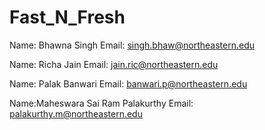 # Fast_N_Fresh
Name: Bhawna Singh
Email: singh.bhaw@northeastern.edu



Name: Richa Jain
Email: jain.ric@northeastern.edu


Name: Palak Banwari
Email: banwari.p@northeastern.edu



Name:Maheswara Sai Ram Palakurthy
Email: palakurthy.m@northeastern.edu

